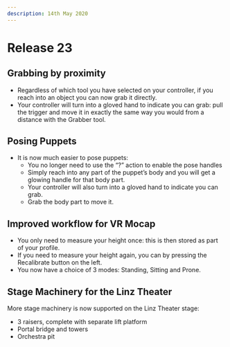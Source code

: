 ```yaml
---
description: 14th May 2020
---
```


# Release 23

## Grabbing by proximity

* Regardless of which tool you have selected on your controller, if you reach into an object you can now grab it directly.
* Your controller will turn into a gloved hand to indicate you can grab: pull the trigger and move it in exactly the same way you would from a distance with the Grabber tool.

## Posing Puppets

* It is now much easier to pose puppets:
  * You no longer need to use the “?” action to enable the pose handles
  * Simply reach into any part of the puppet’s body and you will get a glowing handle for that body part.
  * Your controller will also turn into a gloved hand to indicate you can grab.
  * Grab the body part to move it.

## Improved workflow for VR Mocap

* You only need to measure your height once: this is then stored as part of your profile.
* If you need to measure your height again, you can by pressing the Recalibrate button on the left.
* You now have a choice of 3 modes: Standing, Sitting and Prone.

## Stage Machinery for the Linz Theater

More stage machinery is now supported on the Linz Theater stage:

* 3 raisers, complete with separate lift platform
* Portal bridge and towers
* Orchestra pit
